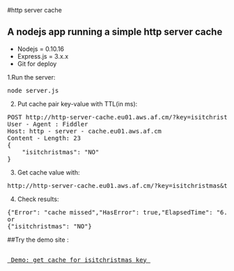 #http server cache

## A nodejs app running a simple http server cache

* Nodejs = 0.10.16 
* Express.js = 3.x.x 
* Git for deploy

1.Run the server:
<pre>
node server.js 
</pre>

2. Put cache pair key-value with TTL(in ms):
<pre>
POST http://http-server-cache.eu01.aws.af.cm/?key=isitchristmas&ttl=86400000 HTTP / 1.1
User - Agent : Fiddler
Host: http - server - cache.eu01.aws.af.cm
Content - Length: 23
{
    "isitchristmas": "NO"
} 
</pre>

3. Get cache value with:
<pre>
http://http-server-cache.eu01.aws.af.cm/?key=isitchristmas&ttl=86400000 HTTP / 1.1 
</pre>

4. Check results:
<pre>
{"Error": "cache missed","HasError": true,"ElapsedTime": "6.4 ms"}
or
{"isitchristmas": "NO"}
</pre >

##Try the demo site : 
<pre> 
<a href="http://http-server-cache.eu01.aws.af.cm/?key=isitchristmas" title= "is it christmas" > Demo: get cache for isitchristmas key </a>
</pre>